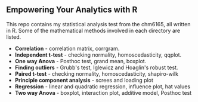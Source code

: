 ## Empowering Your Analytics with R

This repo contains my statistical analysis test from the chm6165, all written in R. Some of the mathematical methods involved in each directory are listed.

- **Correlation** - correlation matrix, corrgram.
- **Independent t-test** - checking normality, homoscedasticity, qqplot.
- **One way Anova** - Posthoc test, grand mean, boxplot.
- **Finding outliers** - Grubb's test, Iglewicz and Hoaglin's robust test.
- **Paired t-test** - checking normality, homoscedasticity, shapiro-wilk
- **Principle component analysis** - screes and loading plot
- **Regression** - linear and quadratic regression, influence plot, hat values
- **Two way Anova** - boxplot, interaction plot, additive model, Posthoc test
